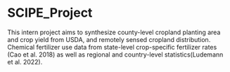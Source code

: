 # SCIPE_Project
This intern project aims to synthesize county-level cropland planting area and crop yield from USDA, and  remotely sensed cropland distribution. Chemical fertilizer use data from state-level crop-specific  fertilizer rates (Cao et al. 2018) as well as regional and country-level statistics(Ludemann et al. 2022). 
